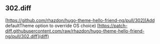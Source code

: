 ## 302.diff
  [https://github.com/rhazdon/hugo-theme-hello-friend-ng/pull/302](Add defaultTheme option to override OS choice)
  [https://patch-diff.githubusercontent.com/raw/rhazdon/hugo-theme-hello-friend-ng/pull/302.diff](diff)
